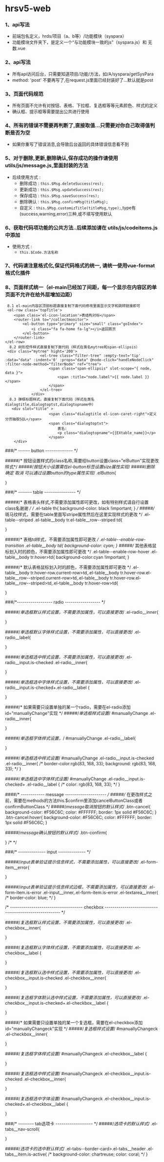 # hrsv5-web

### 1、api写法
- 前端包名定义，hrds/项目（a、b等）/功能模块（syspara）
- 功能模块文件夹下，是定义一个“与功能模块一致的js”（syspara.js）和 无数.vue

### 2、api写法
- 所有api访问后台，只需要知道项目/功能/方法，如/A/syspara/getSysPara
- method: 'post' 不要再写了,在request.js里面已经封装好了...默认就是post

### 3、页面代码规范
- 所有页面不允许有对按钮、表格、下拉框、复选框等等元素颜色、样式的定义
- 确认框、提示框等需要提出公共进行使用

### 4、所有的错误不需要再判断了,直接取值...只需要对你自己取得值判断是否为空
  - 如果你重写了错误消息,会导致后台返回的具体错误信息看不到

### 5、对于删除,更新,删除确认,保存成功的操作请使用 utils/js/message.js,里面封装的方法
  * 后续使用方式 : 
    * 删除成功 : `this.$Msg.deleteSuccess(res);`
    * 更新成功 : `this.$Msg.updateSuccess(res);`
    * 保存成功 : `this.$Msg.saveSuccess(res);`
    * 删除确认 : `this.$Msg.confirmMsg(titleMsg);`
    * 自定义   : `this.$Msg.customizTitle(titleMsg,type);`,type有(success,warning,error)三种,或不填写使用默认
### 6、获取代码项功能的公共方法..后续添加请在 utils/js/codeitems.js 中添加
  * 使用方式 :
    * `this.$Code.方法名称`
### 7、代码请注意格式化,保证代码格式的统一, 请统一使用vue-format格式化插件
### 8、页面样式统一（el-main已经加了间距，每一个显示在内容区的单页面不允许在给外层增加边距）
     8.1 el-main内容区顶部标题直接复制下面代码修改里面显示文字和跳转链接即可
     <el-row class='topTitle'>
        <span class='el-icon-location'>表结构对标</span>
        <router-link to="/collectmonitor">
            <el-button type="primary" size="small" class="goIndex">
                <i class="fa fa-home fa-lg"></i>返回首页
            </el-button>
        </router-link>
    </el-row>
      8.2 树形控件样式直接复制下面代码（样式在类名mytree和span-ellipsis）
     <div class="mytree" hight='200'>
                    <el-tree class="filter-tree" :empty-text='tip' :data="data" :indent='0' :props="data" @node-click="handleNodeClick" :filter-node-method="filterNode" ref="tree">
                        <span class="span-ellipsis" slot-scope="{ node, data }">
                            <span :title="node.label">{{ node.label }}</span>
                        </span>
                    </el-tree>
                </div>
      8.3 弹框标题样式，直接复制下面代码（样式在类名dialogtitle,dialogtoptst,dialogtopname中）
       <div slot="title" >
                        <span class="dialogtitle el-icon-caret-right">定义分页抽取SQL</span>
                        <span class="dialogtoptxt">
                            表名:
                            <p class="dialogtopname">{{EXtable_name}}</p>
                        </span>
        </div>



###/* ------ button -------------- */

#####/* 按钮设置样式的class名称,需要给button设置class="elButton"实现更改样式*/
#####/*按钮大小设置需在el-button标签设置size属性实现*/
#####/*删除 确定 取消 可以通过设置button的type属性实现*/
.elButton{
 
}

###/* ------- table ---------------- */

#####/* 表格表头样式,不需要添加属性即可更改，如有特别样式请自行设置class名谢谢 */
/* .el-table th{
  background-color: black !important;
} */
#####/* 斑马纹样式，需要在table里面写stripe属性然后在这里实现样式的更改 */
.el-table--striped .el-table__body tr.el-table__row--striped td{
  
}

#####/* 表格td样式，不需要添加属性即可更改 */
 .el-table--enable-row-transition .el-table__body td{
    background-color: cyan;
}
#####/* 其他表格鼠标划入时的颜色，不需要添加属性即可更改 */
.el-table--enable-row-hover .el-table__body tr:hover>td{
    background-color:cyan !important;
}

#####/* 默认表格鼠标划入时的颜色，不需要添加属性即可更改 */
.el-table__body tr.hover-row.current-row>td,.el-table__body tr.hover-row.el-table__row--striped.current-row>td,.el-table__body tr.hover-row.el-table__row--striped>td,.el-table__body tr.hover-row>td{
    
}

###/*------------------ radio ------------------ */

#####/*单选框默认样式设置，不需要添加属性，可以直接更改*/
.el-radio__inner{

}

#####/*单选框默认字体样式设置，不需要添加属性，可以直接更改*/
.el-radio__label{

}

#####/*单选框选中样式设置，不需要添加属性，可以直接更改*/
.el-radio__input.is-checked .el-radio__inner{
   
}

#####/*单选框选中字体样式设置，不需要添加属性，可以直接更改*/
.el-radio__input.is-checked+.el-radio__label {
    
}

#####/* 如果需要只设置单独的某一个radio，需要在el-radio添加id="manuallyChange"实现 */
#####/*单选框样式设置*/
#manuallyChange .el-radio__inner{
 
}

#####/*单选框字体样式设置，*/
#manuallyChange .el-radio__label{
    
}

#####/*单选框选中样式设置*/
#manuallyChange .el-radio__input.is-checked .el-radio__inner{
    /* border-color:rgb(83, 168, 33);
    background: rgb(83, 168, 33); */
}

#####/*单选框选中字体样式设置*/
#manuallyChange .el-radio__input.is-checked+ .el-radio__label {
    /* color: rgb(83, 168, 33); */
}

####/* ------------ message --------------------- */
#####/* 在更改样式之前，需要在methods的方法this.$confirm里添加cancelButtonClass或者confirmButtonClass */
#####/*message取消按钮的默认样式*/
.btn-cancel{
    background-color: #F56C6C;
    color: #FFFFFF;
    border: 1px solid #F56C6C;
}
.btn-cancel:hover{
    background-color: #F56C6C;
    color: #FFFFFF; 
    border: 1px solid #F56C6C;
}

#####/*message确认按钮的默认样式*/
.btn-confirm{

}
/* */


###/* -------------- input -------------- */

#####/*input表单验证提示信息样式，不需要添加属性，可以直接更改*/
.el-form-item__error{

}

#####/*input表单验证提示信息样式边框，不需要添加属性，可以直接更改*/
.el-form-item.is-error .el-input__inner,.el-form-item.is-error .el-textarea__inner{
/* border-color: blue; */
}

/* ------------------------------------- checkbox ------------------------------------------------------- */

#####/*复选框默认样式设置，不需要添加属性，可以直接更改*/
.el-checkbox__inner{

}

#####/*复选框默认字体样式设置，不需要添加属性，可以直接更改*/
.el-checkbox__label {

}

#####/*复选框默认选中样式设置，不需要添加属性，可以直接更改*/
.el-checkbox__input.is-checked .el-checkbox__inner{

} 

#####/*复选框字体默认选中样式设置，不需要添加属性，可以直接更改*/
.el-checkbox__input.is-checked+.el-checkbox__label {
    
}

#####/* 如果需要只设置单独的某一个复选框，需要在el-checkbox添加id="manuallyChangeck"实现 */
#####/*复选框样式设置*/
#manuallyChangeck .el-checkbox__inner{

}

#####/*复选框字体样式设置*/
#manuallyChangeck .el-checkbox__label {

}

#####/*复选框选中样式设置*/
#manuallyChangeck .el-checkbox__input.is-checked .el-checkbox__inner{
  
}

#####/*复选框选中字体设置*/
#manuallyChangeck .el-checkbox__input.is-checked+.el-checkbox__label {
  
}

###/* -------- tab选项卡 ------------------- */
#####/*选项卡的默认样式*/
.el-tabs__nav-scroll{

}

#####/*选项卡的选中默认样式*/
.el-tabs--border-card>.el-tabs__header .el-tabs__item.is-active{
    /* background-color: chartreuse;
    color: coral; */
}
